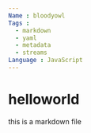 ```yaml
---
Name : bloodyowl
Tags :
  - markdown
  - yaml
  - metadata
  - streams
Language : JavaScript
---
```


# helloworld

this is a markdown file

